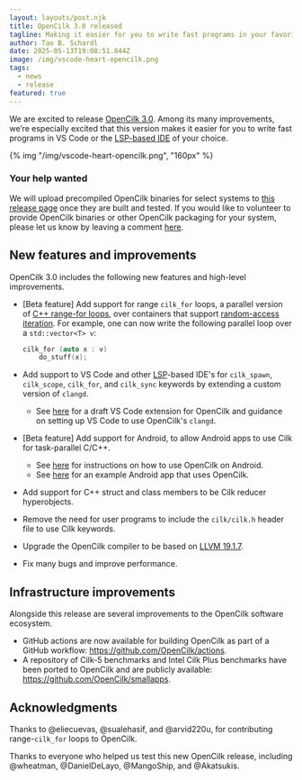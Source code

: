 ```yaml
---
layout: layouts/post.njk
title: OpenCilk 3.0 released
tagline: Making it easier for you to write fast programs in your favorite IDE
author: Tao B. Schardl
date: 2025-05-13T19:08:51.844Z
image: /img/vscode-heart-opencilk.png
tags:
  - news
  - release
featured: true
---
```


We are excited to release [OpenCilk 3.0](https://github.com/OpenCilk/opencilk-project/releases/tag/opencilk%2Fv3.0). Among its many improvements, we’re especially excited that this version makes it easier for you to write fast programs in VS Code or the [LSP-based IDE](https://microsoft.github.io/language-server-protocol/implementors/tools/) of your choice.

{% img "/img/vscode-heart-opencilk.png", "160px" %}

### Your help wanted
We will upload precompiled OpenCilk binaries for select systems to [this release page](https://github.com/OpenCilk/opencilk-project/releases/tag/opencilk%2Fv3.0) once they are built and tested. If you would like to volunteer to provide OpenCilk binaries or other OpenCilk packaging for your system, please let us know by leaving a comment [here](https://github.com/OpenCilk/opencilk-project/discussions/336).

## New features and improvements

OpenCilk 3.0 includes the following new features and high-level improvements.

- [Beta feature] Add support for range `cilk_for` loops, a parallel version of [C++ range-for loops](https://en.cppreference.com/w/cpp/language/range-for), over containers that support [random-access iteration](https://en.cppreference.com/w/cpp/named_req/RandomAccessIterator).  For example, one can now write the following parallel loop over a `std::vector<T> v`:

    ```cpp
    cilk_for (auto x : v)
        do_stuff(x);
    ```

- Add support to VS Code and other [LSP](https://microsoft.github.io/language-server-protocol/)-based IDE's for `cilk_spawn`, `cilk_scope`, `cilk_for`, and `cilk_sync` keywords by extending a custom version of `clangd`.
  - See [here](https://github.com/neboat/vscode-opencilk) for a draft VS Code extension for OpenCilk and guidance on setting up VS Code to use OpenCilk's `clangd`.
- [Beta feature] Add support for Android, to allow Android apps to use Cilk for task-parallel C/C++.
  - See [here](https://github.com/OpenCilk/cheetah/blob/dev/android/README.md) for instructions on how to use OpenCilk on Android.
  - See [here](https://github.com/neboat/AndroidCilkHeatDemo/) for an example Android app that uses OpenCilk.
- Add support for C++ struct and class members to be Cilk reducer hyperobjects.
- Remove the need for user programs to include the `cilk/cilk.h` header file to use Cilk keywords.
- Upgrade the OpenCilk compiler to be based on [LLVM 19.1.7](https://releases.llvm.org/19.1.0/docs/ReleaseNotes.html).
- Fix many bugs and improve performance.

## Infrastructure improvements

Alongside this release are several improvements to the OpenCilk software ecosystem.

- GitHub actions are now available for building OpenCilk as part of a GitHub workflow: https://github.com/OpenCilk/actions.
- A repository of Cilk-5 benchmarks and Intel Cilk Plus benchmarks have been ported to OpenCilk and are publicly available: https://github.com/OpenCilk/smallapps.

## Acknowledgments

Thanks to @eliecuevas, @sualehasif, and @arvid220u, for contributing range-`cilk_for` loops to OpenCilk.

Thanks to everyone who helped us test this new OpenCilk release, including @wheatman, @DanielDeLayo, @MangoShip, and @Akatsukis.